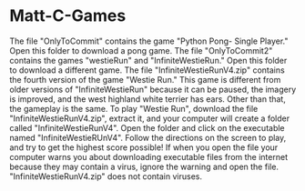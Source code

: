 Matt-C-Games
============
The file "OnlyToCommit" contains the game "Python Pong- Single Player." Open this folder to download a pong game.
The file "OnlyToCommit2" contains the games "westieRun" and "InfiniteWestieRun." Open this folder to download a different game.
The file "InfiniteWestieRunV4.zip" contains the fourth version of the game "Westie Run." This game is different from older versions of "InfiniteWestieRun" because it can be paused, the imagery is improved, and the west highland white terrier has ears. Other than that, the gameplay is the same. To play "Westie Run", download the file "InfiniteWestieRunV4.zip", extract it, and your computer will create a folder called "InfiniteWestieRunV4". Open the folder and click on the executable named "InfiniteWestieRUnV4". Follow the directions on the screen to play, and try to get the highest score possible! If when you open the file your computer warns you about downloading executable files from the internet because they may contain a virus, ignore the warning and open the file. "InfiniteWestieRunV4.zip" does not contain viruses.
